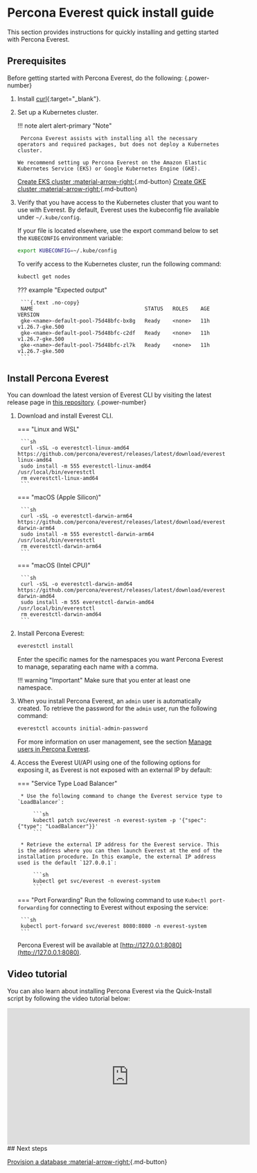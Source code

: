 # Percona Everest quick install guide

This section provides instructions for quickly installing and getting started with Percona Everest.

## Prerequisites

Before getting started with Percona Everest, do the following:
{.power-number}

1. Install [curl](https://everything.curl.dev/install/index.html){:target="_blank"}.


2. Set up a Kubernetes cluster.
     
    !!! note alert alert-primary "Note"

        Percona Everest assists with installing all the necessary operators and required packages, but does not deploy a Kubernetes cluster.

       We recommend setting up Percona Everest on the Amazon Elastic Kubernetes Service (EKS) or Google Kubernetes Engine (GKE).
   
      [Create EKS cluster :material-arrow-right:](eks.md){.md-button}  [Create GKE cluster :material-arrow-right:](gke.md){.md-button}

3. Verify that you have access to the Kubernetes cluster that you want to use with Everest. By default, Everest uses the kubeconfig file available under `~/.kube/config`. 

     If your file is located elsewhere, use the export command below to set the `KUBECONFIG` environment variable:
    
     ```sh
     export KUBECONFIG=~/.kube/config
     ```

     To verify access to the Kubernetes cluster, run the following command:
   
     ```sh
     kubectl get nodes
     ```

    ??? example "Expected output"
        
        ```{.text .no-copy}
        NAME                                    STATUS   ROLES    AGE   VERSION
        gke-<name>-default-pool-75d48bfc-bx8g   Ready    <none>   11h   v1.26.7-gke.500
        gke-<name>-default-pool-75d48bfc-c2df   Ready    <none>   11h   v1.26.7-gke.500
        gke-<name>-default-pool-75d48bfc-zl7k   Ready    <none>   11h   v1.26.7-gke.500
        ```

## Install Percona Everest

You can download the latest version of Everest CLI by visiting the latest release page in [this repository](https://github.com/percona/everest/releases/latest).
{.power-number}

1. Download and install Everest CLI.

    === "Linux and WSL"
                        
        ```sh
        curl -sSL -o everestctl-linux-amd64 https://github.com/percona/everest/releases/latest/download/everestctl-linux-amd64
        sudo install -m 555 everestctl-linux-amd64 /usr/local/bin/everestctl
        rm everestctl-linux-amd64       
        ``` 

    === "macOS (Apple Silicon)"
                        
        ```sh
        curl -sSL -o everestctl-darwin-arm64 https://github.com/percona/everest/releases/latest/download/everestctl-darwin-arm64
        sudo install -m 555 everestctl-darwin-arm64 /usr/local/bin/everestctl
        rm everestctl-darwin-arm64      
        ```


    === "macOS (Intel CPU)"
                        
        ```sh
        curl -sSL -o everestctl-darwin-amd64 https://github.com/percona/everest/releases/latest/download/everestctl-darwin-amd64
        sudo install -m 555 everestctl-darwin-amd64 /usr/local/bin/everestctl
        rm everestctl-darwin-amd64        
        ``` 


2. Install Percona Everest:

    ```sh
    everestctl install
    ```

    Enter the specific names for the namespaces you want Percona Everest to manage, separating each name with a comma.

    !!! warning "Important"
        Make sure that you enter at least one namespace.

3. When you install Percona Everest, an `admin` user is automatically created. To retrieve the password for the `admin` user, run the following command:

    ```sh
    everestctl accounts initial-admin-password
    ```

    For more information on user management, see the section [Manage users in Percona Everest](../manage_users.md).

4. Access the Everest UI/API using one of the following options for exposing it, as Everest is not exposed with an external IP by default:

    === "Service Type Load Balancer"

        * Use the following command to change the Everest service type to `LoadBalancer`:
                    
            ```sh
            kubectl patch svc/everest -n everest-system -p '{"spec": {"type": "LoadBalancer"}}'
            ```
                    
        * Retrieve the external IP address for the Everest service. This is the address where you can then launch Everest at the end of the installation procedure. In this example, the external IP address used is the default `127.0.0.1`:  
                
            ```sh 
            kubectl get svc/everest -n everest-system
            ```

    === "Port Forwarding"
        Run the following command to use `Kubectl port-forwarding` for connecting to Everest without exposing the service:
                
        ```sh
        kubectl port-forward svc/everest 8080:8080 -n everest-system
        ``` 

    Percona Everest will be available at [http://127.0.0.1:8080](http://127.0.0.1:8080). 

## Video tutorial

You can also learn about installing Percona Everest via the Quick-Install script by following the video tutorial below:

<iframe width="560" height="315" src="https://www.youtube.com/embed/vxhNon-el9Q?si=8toRQZ-Z1-prU9vC" title="YouTube video player" frameborder="0" allow="accelerometer; autoplay; clipboard-write; encrypted-media; gyroscope; picture-in-picture; web-share" allowfullscreen></iframe>
## Next steps

[Provision a database :material-arrow-right:](../use/db_provision.md){.md-button}

<!-- 
[Monitor the database with PMM :material-arrow-right:](../use/monitorDBs.md){.md-button}
-->
